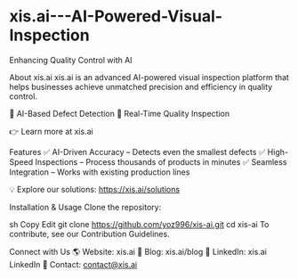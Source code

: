 # xis.ai---AI-Powered-Visual-Inspection
Enhancing Quality Control with AI

About xis.ai
xis.ai is an advanced AI-powered visual inspection platform that helps businesses achieve unmatched precision and efficiency in quality control.

🔹 AI-Based Defect Detection
🔹 Real-Time Quality Inspection


👉 Learn more at xis.ai

Features
✅ AI-Driven Accuracy – Detects even the smallest defects
✅ High-Speed Inspections – Process thousands of products in minutes
✅ Seamless Integration – Works with existing production lines

💡 Explore our solutions: https://xis.ai/solutions

Installation & Usage
Clone the repository:

sh
Copy
Edit
git clone https://github.com/yoz996/xis-ai.git
cd xis-ai
To contribute, see our Contribution Guidelines.

Connect with Us
🌎 Website: xis.ai
📝 Blog: xis.ai/blog
💼 LinkedIn: xis.ai LinkedIn
📩 Contact: contact@xis.ai

